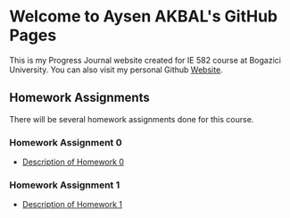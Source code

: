 # Welcome to Aysen AKBAL's GitHub Pages
This is my Progress Journal website created for IE 582 course at Bogazici University. You can also visit my personal Github [Website](https://github.com/AysenAkbal).

## Homework Assignments
There will be several homework assignments done for this course.

### Homework Assignment 0
* [Description of Homework 0](files/IE582_Fall20_Homework_0.pdf)

### Homework Assignment 1
* [Description of Homework 1](files/HW-1/IE582_Fall20_Homework_1.pdf)